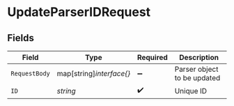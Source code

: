 # UpdateParserIDRequest


## Fields

| Field                       | Type                        | Required                    | Description                 |
| --------------------------- | --------------------------- | --------------------------- | --------------------------- |
| `RequestBody`               | map[string]*interface{}*    | :heavy_minus_sign:          | Parser object to be updated |
| `ID`                        | *string*                    | :heavy_check_mark:          | Unique ID                   |